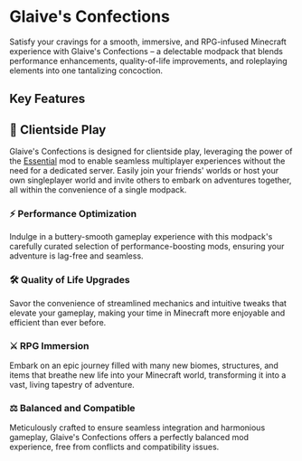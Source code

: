 # **Glaive's Confections**

Satisfy your cravings for a smooth, immersive, and RPG-infused Minecraft experience with Glaive's Confections – a delectable modpack that blends performance enhancements, quality-of-life improvements, and roleplaying elements into one tantalizing concoction.

## Key Features

## 🙌 Clientside Play

Glaive's Confections is designed for clientside play, leveraging the power of the [Essential](https://modrinth.com/mod/essential) mod to enable seamless multiplayer experiences without the need for a dedicated server. Easily join your friends' worlds or host your own singleplayer world and invite others to embark on adventures together, all within the convenience of a single modpack.

### ⚡️ Performance Optimization
Indulge in a buttery-smooth gameplay experience with this modpack's carefully curated selection of performance-boosting mods, ensuring your adventure is lag-free and seamless.

### 🛠️ Quality of Life Upgrades
Savor the convenience of streamlined mechanics and intuitive tweaks that elevate your gameplay, making your time in Minecraft more enjoyable and efficient than ever before.

### ⚔️ RPG Immersion
Embark on an epic journey filled with many new biomes, structures, and items that breathe new life into your Minecraft world, transforming it into a vast, living tapestry of adventure.

### ⚖️ Balanced and Compatible
Meticulously crafted to ensure seamless integration and harmonious gameplay, Glaive's Confections offers a perfectly balanced mod experience, free from conflicts and compatibility issues.

